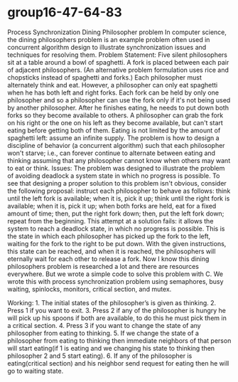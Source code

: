 group16-47-64-83
================

Process Synchronization
Dining Philosopher problem In computer science, the dining philosophers problem is an example problem often used in concurrent algorithm design to illustrate synchronization issues and techniques for resolving them. Problem Statement: Five silent philosophers sit at a table around a bowl of spaghetti. A fork is placed between each pair of adjacent philosophers. (An alternative problem formulation uses rice and chopsticks instead of spaghetti and forks.) Each philosopher must alternately think and eat. However, a philosopher can only eat spaghetti when he has both left and right forks. Each fork can be held by only one philosopher and so a philosopher can use the fork only if it's not being used by another philosopher. After he finishes eating, he needs to put down both forks so they become available to others. A philosopher can grab the fork on his right or the one on his left as they become available, but can't start eating before getting both of them. Eating is not limited by the amount of spaghetti left: assume an infinite supply. The problem is how to design a discipline of behavior (a concurrent algorithm) such that each philosopher won't starve; i.e., can forever continue to alternate between eating and thinking assuming that any philosopher cannot know when others may want to eat or think. Issues: The problem was designed to illustrate the problem of avoiding deadlock a system state in which no progress is possible. To see that designing a proper solution to this problem isn't obvious, consider the following proposal: instruct each philosopher to behave as follows: think until the left fork is available; when it is, pick it up; think until the right fork is available; when it is, pick it up; when both forks are held, eat for a fixed amount of time; then, put the right fork down; then, put the left fork down; repeat from the beginning. This attempt at a solution fails: it allows the system to reach a deadlock state, in which no progress is possible. This is the state in which each philosopher has picked up the fork to the left, waiting for the fork to the right to be put down. With the given instructions, this state can be reached, and when it is reached, the philosophers will eternally wait for each other to release a fork. Now I know this dining philosophers problem is researched a lot and there are resources everywhere. But we wrote a simple code to solve this problem with C. We wrote this with process synchronization problem using semaphores, busy waiting, spinlocks, monitors, critical section, and mutex.

Working: 1. The initial states of the philosopher’s is given as thinking. 2. Press 1 if you want to exit. 3. Press 2 if any of the philosopher is hungry he will pick up his spoons if both are available, to do this he must pick them in a critical section. 4. Press 3 if you want to change the state of any philosopher from eating to thinking. 5. If we change the state of a philosopher from eating to thinking then immediate neighbors of that person will start eating(if 1 is eating and we changing his state to thinking then philosopher 2 and 5 start eating). 6. If any of the philosopher is eating(critical section) and his neighbor send request for eating then he will go to waiting state.
